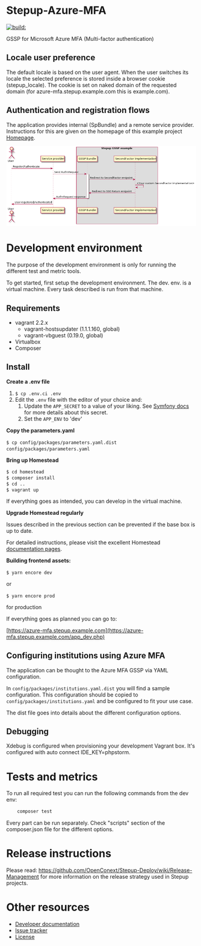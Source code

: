 Stepup-Azure-MFA
===================

<a href="#">
    <img src="https://travis-ci.org/OpenConext/Stepup-Azure-MFA.svg?branch=develop" alt="build:">
</a></br>

GSSP for Microsoft Azure MFA (Multi-factor authentication)

Locale user preference
----------------------

The default locale is based on the user agent. When the user switches its locale the selected preference is stored inside a
browser cookie (stepup_locale). The cookie is set on naked domain of the requested domain (for azure-mfa.stepup.example.com this is example.com).

Authentication and registration flows
-------------------------------------

The application provides internal (SpBundle) and a remote service provider. Instructions for this are given 
on the homepage of this example project [Homepage](https://azure-mfa.stepup.example.com/app_dev.php/).

![flow](docs/flow.png)
<!---
regenerate docs/flow.png with `plantum1 README.md` or with http://www.plantuml.com/plantuml
@startuml docs/flow
actor User
participant "Service provider" as SP
box "Stepup Azure MFA"
participant "GSSP Bundle" as IdP
participant "SecondFactor implementation" as App
end box
User -> SP: Register/Authenticate
SP -> IdP: Send AuthnRequest
activate IdP
IdP -> App: Redirect to SecondFactor endpoint
App -> App: <Your custom SecondFactor implementation>
App -> IdP: Redirect to SSO Return endpoint
IdP -> SP: AuthnRequest response
deactivate IdP
SP -> User: User registered/Authenticated
@enduml
--->

Development environment
======================

The purpose of the development environment is only for running the different test and metric tools.

To get started, first setup the development environment. The dev. env. is a virtual machine. Every task described is run
from that machine.  

Requirements
-------------------
- vagrant 2.2.x
    - vagrant-hostsupdater (1.1.1.160, global)
    - vagrant-vbguest (0.19.0, global)
- Virtualbox
- Composer

Install
-------------------
**Create a .env file**

1. `$ cp .env.ci .env`
1. Edit the `.env` file with the editor of your choice and: 
    1. Update the `APP_SECRET` to a value of your liking. See [Symfony docs](https://symfony.com/doc/current/reference/configuration/framework.html#secret) for more details about this secret. 
    1. Set the `APP_ENV` to 'dev'

**Copy the parameters.yaml**

`$ cp config/packages/parameters.yaml.dist config/packages/parameters.yaml`

**Bring up Homestead**

```
$ cd homestead
$ composer install
$ cd ..
$ vagrant up
```

If everything goes as intended, you can develop in the virtual machine.

**Upgrade Homestead regularly**

Issues described in the previous section can be prevented if the base box is up to date.

For detailed instructions, please visit the excellent Homestead [documentation pages](https://laravel.com/docs/5.8/homestead#updating-homestead).

**Building frontend assets:**

`$ yarn encore dev` 

or 

`$ yarn encore prod` 

for production 


If everything goes as planned you can go to:

[https://azure-mfa.stepup.example.com](https://azure-mfa.stepup.example.com/app_dev.php)


Configuring institutions using Azure MFA 
----------

The application can be thought to the Azure MFA GSSP via YAML configuration.

In `config/packages/institutions.yaml.dist` you will find a sample configuration. This configuration should be copied to
`config/packages/institutions.yaml` and be configured to fit your use case.

The dist file goes into details about the different configuration options.

Debugging
-------------------
Xdebug is configured when provisioning your development Vagrant box. 
It's configured with auto connect IDE_KEY=phpstorm. 

Tests and metrics
======================

To run all required test you can run the following commands from the dev env:

```bash 
    composer test 
```

Every part can be run separately. Check "scripts" section of the composer.json file for the different options.

Release instructions
=====================

Please read: https://github.com/OpenConext/Stepup-Deploy/wiki/Release-Management for more information on the release strategy used in Stepup projects.

Other resources
======================

 - [Developer documentation](docs/index.md)
 - [Issue tracker](https://www.pivotaltracker.com/n/projects/1163646)
 - [License](LICENSE)
